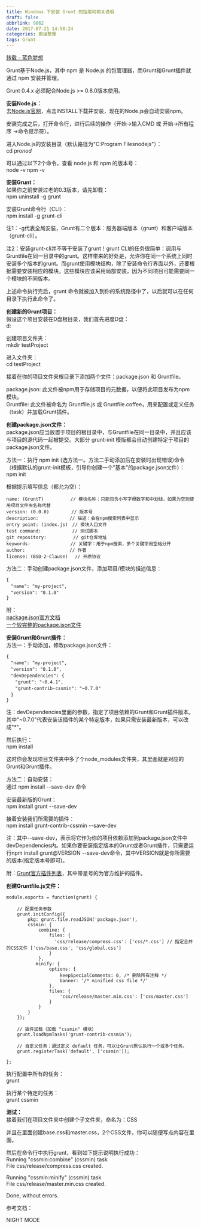 ```yaml
---
title: Windows 下安装 Grunt 的指南和相关说明
draft: false
abbrlink: 9862
date: 2017-07-21 14:58:24
categories: 搬运整理
tags: Grunt
---
```




[转载 - 蓝色梦想](http://www.bluesdream.com/blog/windows-installs-the-grunt-and-instructions.html "Permalink to Windows下安装Grunt的指南和相关说明 | 蓝色梦想")

Grunt基于Node.js，其中 npm 是 Node.js 的包管理器，而Grunt和Grunt插件就通过 npm 安装并管理。

Grunt 0.4.x 必须配合Node.js >= 0.8.0版本使用。

**安装Node.js：**  
去[Node.js官网][1]，点击INSTALL下载并安装，现在的Node.js会自动安装npm。

安装完成之后，打开命令行，进行后续的操作（开始->输入CMD 或 开始->所有程序 ->命令提示符）。

进入Node.js的安装目录（默认路径为"C:Program Filesnodejs"）：  
cd pro*nod*  
  
可以通过以下2个命令，查看 node.js 和 npm 的版本号：  
node -v
npm -v

<!-- more -->

**安装Grunt：**  
如果你之前安装过老的0.3版本，请先卸载：  
npm uninstall -g grunt

安装Grunt命令行（CLI）：  
npm install -g grunt-cli

注1：-g代表全局安装，Grunt有二个版本：服务器端版本（grunt）和客户端版本（grunt-cli）。

注2：安装grunt-cli并不等于安装了grunt！grunt CLI的任务很简单：调用与Gruntfile在同一目录中的grunt。这样带来的好处是，允许你在同一个系统上同时安装多个版本的grunt。而grunt使用模块结构，除了安装命令行界面以外，还要根据需要安装相应的模块。这些模块应该采用局部安装，因为不同项目可能需要同一个模块的不同版本。

上述命令执行完后，grunt 命令就被加入到你的系统路径中了，以后就可以在任何目录下执行此命令了。

**创建新的Grunt项目：**  
假设这个项目安装在D盘根目录，我们首先进度D盘：  
d:

创建项目文件夹：  
mkdir testProject

进入文件夹：  
cd testProject

接着在你的项目文件夹根目录下添加两个文件：package.json 和 Gruntfile。

package.json: 此文件被npm用于存储项目的元数据，以便将此项目发布为npm模块。  
Gruntfile: 此文件被命名为 Gruntfile.js 或 Gruntfile.coffee，用来配置或定义任务（task）并加载Grunt插件。

**创建package.json文件：**  
package.json应当放置于项目的根目录中，与Gruntfile在同一目录中，并且应该与项目的源代码一起被提交。大部分 grunt-init 模版都会自动创建特定于项目的package.json文件。

方法一：执行 npm init (选方法一。方法二手动添加后在安装时出现错误)命令（根据默认的grunt-init模板，引导你创建一个"基本"的package.json文件）：  
npm init

根据提示填写信息（都允为空）：
    
    
    
    name: (GruntT)　　　　　　// 模块名称：只能包含小写字母数字和中划线，如果为空则使用项目文件夹名称代替
    version: (0.0.0)　　　　　// 版本号
    description:　　　　　　　// 描述：会在npm搜索列表中显示
    entry point: (index.js)　// 模块入口文件
    test command:　　　　　　　// 测试脚本
    git repository:　　　　　　// git仓库地址
    keywords:　　　　　　　　　// 关键字：用于npm搜索，多个关键字用空格分开
    author:　　　　　　　　　　// 作者
    license: (BSD-2-Clause) 　// 开原协议
    

方法二：手动创建package.json文件，添加项目/模块的描述信息：
    
    
    
    {
    　"name": "my-project",
    　"version": "0.1.0"
    }
    

附：  
[package.json官方文档][2]  
[一个较完整的package.json文件][3]

**安装Grunt和Grunt插件：**  
方法一：手动添加，修改package.json文件：
    
    
    
    {
    　"name": "my-project",
    　"version": "0.1.0",
    　"devDependencies": {
    　　"grunt": "~0.4.1",
    　　"grunt-contrib-cssmin": "~0.7.0"
    　}
    }
    

注：devDependencies里面的参数，指定了项目依赖的Grunt和Grunt插件版本。其中"~0.7.0"代表安装该插件的某个特定版本，如果只需安装最新版本，可以改成"*"。

然后执行：  
npm install

这时你会发现项目文件夹中多了个node_modules文件夹，其里面就是对应的Grunt和Grunt插件。

方法二：自动安装：  
通过 npm install  \--save-dev 命令

安装最新版的Grunt：  
npm install grunt --save-dev

接着安装我们所需要的插件：  
npm install grunt-contrib-cssmin --save-dev

注：其中--save-dev，表示将它作为你的项目依赖添加到package.json文件中devDependencies内。如果你要安装指定版本的Grunt或者Grunt插件，只需要运行npm install grunt@VERSION --save-dev命令，其中VERSION就是你所需要的版本(指定版本号即可)。

附：[Grunt官方插件列表][4]，其中带星号的为官方维护的插件。

**创建Gruntfile.js文件：**
    
    
    
    module.exports = function(grunt) {
    
        // 配置任务参数
        grunt.initConfig({
            pkg: grunt.file.readJSON('package.json'),
            cssmin: {
                combine: {
                    files: {
                      'css/release/compress.css': ['css/*.css'] // 指定合并的CSS文件 ['css/base.css', 'css/global.css']
                    }
                },
               minify: {
                    options: {
                        keepSpecialComments: 0, /* 删除所有注释 */
                        banner: '/* minified css file */'
                    },
                    files: {
                        'css/release/master.min.css': ['css/master.css']
                    }
                }
            }
        });
    
        // 插件加载（加载 "cssmin" 模块）
        grunt.loadNpmTasks('grunt-contrib-cssmin');
    
        // 自定义任务：通过定义 default 任务，可以让Grunt默认执行一个或多个任务。
        grunt.registerTask('default', ['cssmin']);
    
    };
    

执行配置中所有的任务：  
grunt

执行某个特定的任务：  
grunt cssmin

**测试：**  
接着我们在项目文件夹中创建个子文件夹，命名为：CSS

并且在里面创建base.css和master.css，2个CSS文件，你可以随便写点内容在里面。

然后在命令行中执行grunt，看到如下提示说明执行成功：  
Running "cssmin:combine" (cssmin) task  
File css/release/compress.css created.

Running "cssmin:minify" (cssmin) task  
File css/release/master.min.css created.

Done, without errors.

参考文档：  
  


[1]: http://nodejs.org/
[2]: https://npmjs.org/doc/json.html
[3]: https://github.com/spmjs/spm/wiki/package.json
[4]: http://gruntjs.com/plugins

  
 NIGHT MODE
